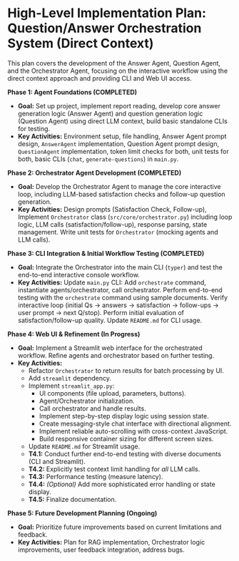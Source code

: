 # High-Level Implementation Plan: Question/Answer Orchestration System (Direct Context)

This plan covers the development of the Answer Agent, Question Agent, and the Orchestrator Agent, focusing on the interactive workflow using the direct context approach and providing CLI and Web UI access.

**Phase 1: Agent Foundations (COMPLETED)**

*   **Goal:** Set up project, implement report reading, develop core answer generation logic (Answer Agent) and question generation logic (Question Agent) using direct LLM context, build basic standalone CLIs for testing.
*   **Key Activities:** Environment setup, file handling, Answer Agent prompt design, `AnswerAgent` implementation, Question Agent prompt design, `QuestionAgent` implementation, token limit checks for both, unit tests for both, basic CLIs (`chat`, `generate-questions`) in `main.py`.

**Phase 2: Orchestrator Agent Development (COMPLETED)**

*   **Goal:** Develop the Orchestrator Agent to manage the core interactive loop, including LLM-based satisfaction checks and follow-up question generation.
*   **Key Activities:** Design prompts (Satisfaction Check, Follow-up), Implement `Orchestrator` class (`src/core/orchestrator.py`) including loop logic, LLM calls (satisfaction/follow-up), response parsing, state management. Write unit tests for `Orchestrator` (mocking agents and LLM calls).

**Phase 3: CLI Integration & Initial Workflow Testing (COMPLETED)**

*   **Goal:** Integrate the Orchestrator into the main CLI (`typer`) and test the end-to-end interactive console workflow.
*   **Key Activities:** Update `main.py` CLI: Add `orchestrate` command, instantiate agents/orchestrator, call orchestrator. Perform end-to-end testing with the `orchestrate` command using sample documents. Verify interactive loop (initial Qs -> answers -> satisfaction -> follow-ups -> user prompt -> next Q/stop). Perform initial evaluation of satisfaction/follow-up quality. Update `README.md` for CLI usage.

**Phase 4: Web UI & Refinement (In Progress)**

*   **Goal:** Implement a Streamlit web interface for the orchestrated workflow. Refine agents and orchestrator based on further testing.
*   **Key Activities:**
    *   Refactor `Orchestrator` to return results for batch processing by UI.
    *   Add `streamlit` dependency.
    *   Implement `streamlit_app.py`:
        *   UI components (file upload, parameters, buttons).
        *   Agent/Orchestrator initialization.
        *   Call orchestrator and handle results.
        *   Implement step-by-step display logic using session state.
        *   Create messaging-style chat interface with directional alignment.
        *   Implement reliable auto-scrolling with cross-context JavaScript.
        *   Build responsive container sizing for different screen sizes.
    *   Update `README.md` for Streamlit usage.
    *   **T4.1:** Conduct further end-to-end testing with diverse documents (CLI and Streamlit).
    *   **T4.2:** Explicitly test context limit handling for *all* LLM calls.
    *   **T4.3:** Performance testing (measure latency).
    *   **T4.4:** *(Optional)* Add more sophisticated error handling or state display.
    *   **T4.5:** Finalize documentation.

**Phase 5: Future Development Planning (Ongoing)**

*   **Goal:** Prioritize future improvements based on current limitations and feedback.
*   **Key Activities:** Plan for RAG implementation, Orchestrator logic improvements, user feedback integration, address bugs. 